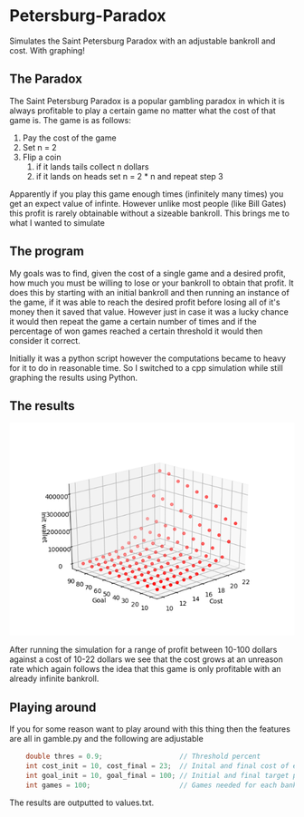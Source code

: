 # Petersburg-Paradox
Simulates the Saint Petersburg Paradox with an adjustable bankroll and cost. With graphing!

## The Paradox
The Saint Petersburg Paradox is a popular gambling paradox in which it is always profitable to play a certain game no matter what the cost of that game is. The game is as follows:
1. Pay the cost of the game
2. Set n = 2
3. Flip a coin 
    1. if it lands tails collect n dollars
    2. if it lands on heads set n = 2 * n and repeat step 3

Apparently if you play this game enough times (infinitely many times) you get an expect value of infinte. However unlike most people (like Bill Gates) this profit is rarely obtainable without a sizeable bankroll. This brings me to what I wanted to simulate

## The program
My goals was to find, given the cost of a single game and a desired profit, how much you must be willing to lose or your bankroll to obtain that profit. It does this by starting with an initial bankroll and then running an instance of the game, if it was able to reach the desired profit before losing all of it's money then it saved that value. However just in case it was a lucky chance it would then repeat the game a certain number of times and if the percentage of won games reached a certain threshold it would then consider it correct. 

Initially it was a python script however the computations became to heavy for it to do in reasonable time. So I switched to a cpp simulation while still graphing the results using Python. 

## The results
![Figure 1](/Figure_1.png)

After running the simulation for a range of profit between 10-100 dollars against a cost of 10-22 dollars we see that the cost grows at an unreason rate which again follows the idea that this game is only profitable with an already infinite bankroll.

## Playing around
If you for some reason want to play around with this thing then the features are all in gamble.py and the following are adjustable 

```cpp
    double thres = 0.9;                   // Threshold percent
    int cost_init = 10, cost_final = 23;  // Inital and final cost of each game values
    int goal_init = 10, goal_final = 100; // Initial and final target profit values
    int games = 100;                      // Games needed for each bankroll check
```
The results are outputted to values.txt.

